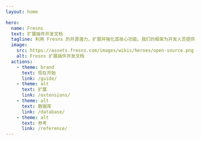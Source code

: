 ```yaml
---
layout: home

hero:
  name: Fresns
  text: 扩展插件开发文档
  tagline: 利用 Fresns 的开源潜力，扩展并强化其核心功能。我们的框架为开发人员提供了增强社区体验和添加个性化功能的灵活性。
  image:
    src: https://assets.fresns.com/images/wikis/heroes/open-source.png
    alt: Fresns 扩展插件开发文档
  actions:
    - theme: brand
      text: 现在开始
      link: /guide/
    - theme: alt
      text: 扩展
      link: /extensions/
    - theme: alt
      text: 数据库
      link: /database/
    - theme: alt
      text: 参考
      link: /reference/
---
```

